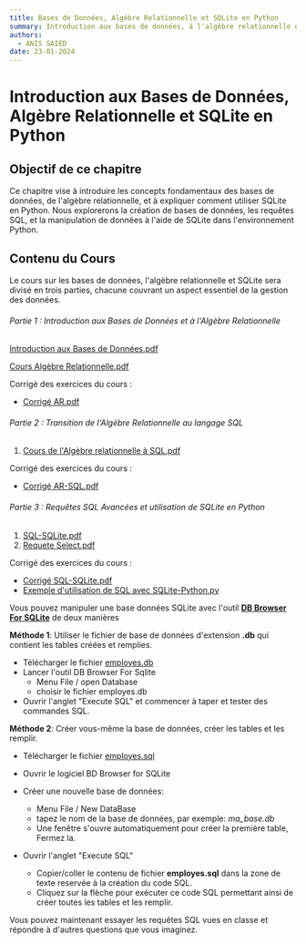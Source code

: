 ```yaml
---
title: Bases de Données, Algèbre Relationnelle et SQLite en Python
summary: Introduction aux bases de données, à l'algèbre relationnelle et à l'utilisation de SQLite en Python
authors:
  - ANIS SAIED
date: 23-01-2024
---
```


# Introduction aux Bases de Données, Algèbre Relationnelle et SQLite en Python

## Objectif de ce chapitre

Ce chapitre vise à introduire les concepts fondamentaux des bases de données, de l'algèbre relationnelle, et à expliquer comment utiliser SQLite en Python. Nous explorerons la création de bases de données, les requêtes SQL, et la manipulation de données à l'aide de SQLite dans l'environnement Python.

## Contenu du Cours

Le cours sur les bases de données, l'algèbre relationnelle et SQLite sera divisé en trois parties, chacune couvrant un aspect essentiel de la gestion des données.

###### Partie 1 : Introduction aux Bases de Données et à l'Algèbre Relationnelle

[Introduction aux Bases de Données.pdf](./intro_BD.pdf)

[Cours Algèbre Relationnelle.pdf](./AR.pdf)

Corrigé des exercices du cours :

- [Corrigé AR.pdf](./AR-corrige.pdf)

###### Partie 2 : Transition de l'Algèbre Relationnelle au langage SQL

1. [Cours de l'Algèbre relationnelle à SQL.pdf](./AR-SQL.pdf)

Corrigé des exercices du cours :

- [Corrigé AR-SQL.pdf](./AR-SQL-corrige.pdf)

###### Partie 3 : Requêtes SQL Avancées et utilisation de SQLite en Python

1. [SQL-SQLite.pdf](./SQL-SQLite.pdf)
1. [Requete Select.pdf](./Requete-Select.pdf)

Corrigé des exercices du cours :

- [Corrigé SQL-SQLite.pdf](./SQL-SQLite-corrige.pdf)
- [Exemple d'utilisation de SQL avec SQLite-Python.py](./employes.py)



Vous pouvez manipuler une base données SQLite avec l'outil [**DB Browser For SQLite**](http://sqlitebrowser.org) de deux manières

**Méthode 1**: Utiliser le fichier de base de données d'extension **.db** qui contient les tables créées et remplies.

- Télécharger le fichier [employes.db](./employes.db)
- Lancer l'outil DB Browser For Sqlite
  - Menu File / open Database
  - choisir le fichier employes.db
- Ouvrir l'anglet "Execute SQL" et commencer à taper et tester des commandes SQL.



**Méthode 2**: Créer vous-même la base de données, créer les tables et les remplir.

- Télécharger le fichier [employes.sql](./employes.sql)
- Ouvrir le logiciel BD Browser for SQLite 
- Créer une nouvelle base de données: 
  - Menu File / New DataBase
  - tapez le nom de la base de données, par exemple: *ma_base.db*
  - Une fenêtre s'ouvre automatiquement pour créer la première table, Fermez la.

- Ouvrir l'anglet "Execute SQL" 
  - Copier/coller le contenu de fichier **employes.sql** dans la zone de texte reservée à la création du code SQL. 
  - Cliquez sur la flèche pour exécuter ce code SQL permettant ainsi de créer toutes les tables et les remplir.



Vous pouvez maintenant essayer les requêtes SQL vues en classe et répondre à d'autres questions que vous imaginez.


